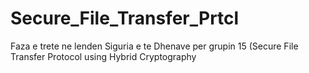 # Secure_File_Transfer_Prtcl
Faza e trete ne lenden Siguria e te Dhenave per grupin 15 (Secure File Transfer Protocol using Hybrid Cryptography
